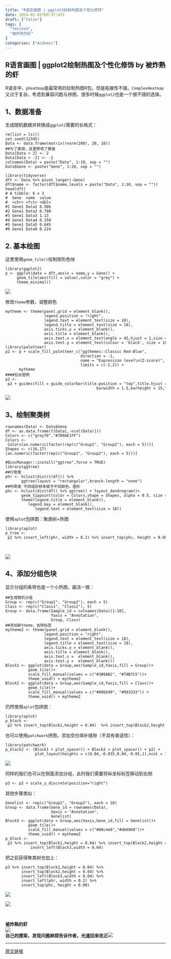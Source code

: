 ```yaml
---
title: "R语言画图 | ggplot2绘制热图及个性化修饰"
date: 2024-02-01T09:37:47Z
draft: ["false"]
tags: [
  "fetched",
  "被炸熟的虾"
]
categories: ["Acdemic"]
---
```

R语言画图 | ggplot2绘制热图及个性化修饰 by 被炸熟的虾
------
<div><section data-tool="mdnice编辑器" data-website="https://www.mdnice.com"><p><span>R语言中，</span><code><span>pheatmap</span></code><span>是最常用的绘制热图R包，但是拓展性不强，</span><code><span>ComplexHeatmap</span></code><span>又过于复杂。考虑到兼容问题与拼图，很多时候</span><code><span>ggplot2</span></code><span>也是一个很不错的选择。</span></p><h2 data-tool="mdnice编辑器"><span></span><span>1、数据准备</span><span></span><span> </span></h2><section><span>生成随机数据并转换成</span><code><span>ggplot2</span></code><span>需要的长格式：</span></section><pre data-tool="mdnice编辑器"><span></span><code>rm(list = ls()) <br>set.seed(<span>12345</span>)<br>Data &lt;- data.frame(matrix(rnorm(<span>200</span>), <span>20</span>, <span>10</span>))<br><span>##为了美观，这里修改了极值</span><br>Data[Data &gt; <span>2</span>] &lt;- <span>2</span><br>Data[Data &lt; -<span>2</span>] &lt;- -<span>2</span><br>colnames(Data) = paste(<span>"Data"</span>, <span>1</span>:<span>10</span>, sep = <span>""</span>)<br>Data$Gene &lt;- paste(<span>"Gene"</span>, <span>1</span>:<span>20</span>, sep = <span>""</span>)<br><br><span>library</span>(tidyverse)<br>dft &lt;- Data %&gt;% pivot_longer(-Gene)<br>dft$name &lt;- factor(dft$name,levels = paste(<span>"Data"</span>, <span>1</span>:<span>10</span>, sep = <span>""</span>))<br>head(dft)<br><span># A tibble: 6 x 3</span><br><span>#  Gene  name  value</span><br><span>#  &lt;chr&gt; &lt;fct&gt; &lt;dbl&gt;</span><br><span>#1 Gene1 Data1 0.586</span><br><span>#2 Gene1 Data2 0.780</span><br><span>#3 Gene1 Data3 1.13 </span><br><span>#4 Gene1 Data4 0.150</span><br><span>#5 Gene1 Data5 0.645</span><br><span>#6 Gene1 Data6 0.224</span><br></code></pre><h2 data-tool="mdnice编辑器"><span></span><span>2. 基本绘图</span><span></span><span> </span></h2><p data-tool="mdnice编辑器"><span>这里使用</span><code><span>geom_tile()</span></code><span>绘制矩形色块</span></p><pre data-tool="mdnice编辑器"><span></span><code><span>library</span>(ggplot2)<br>p &lt;- ggplot(data = dft,aes(x = name,y = Gene)) +<br>     geom_tile(aes(fill = value),color = <span>"grey"</span>) +<br>     theme_minimal() <br></code></pre><p><img data-galleryid="" data-imgfileid="100002453" data-ratio="0.9687875150060024" data-s="300,640" data-src="https://mmbiz.qpic.cn/sz_mmbiz_png/dRYYdqiaan3JsSmHJFOfEPqykrAOvjh4ias3ERNHIF0oicbGhiamvcYDSWMibmWsT1Aib09pAY82acJcyAodJ6axXmQw/640?wx_fmt=png&amp;from=appmsg" data-type="png" data-w="833" src="https://mmbiz.qpic.cn/sz_mmbiz_png/dRYYdqiaan3JsSmHJFOfEPqykrAOvjh4ias3ERNHIF0oicbGhiamvcYDSWMibmWsT1Aib09pAY82acJcyAodJ6axXmQw/640?wx_fmt=png&amp;from=appmsg"></p><p data-tool="mdnice编辑器"><span>修改</span><code><span>theme</span></code><span>参数，调整颜色</span></p><pre data-tool="mdnice编辑器"><span></span><code>mytheme &lt;- theme(panel.grid = element_blank(),<br>                 legend.position = <span>"right"</span>,<br>                 legend.text = element_text(size = <span>18</span>),<br>                 legend.title = element_text(size = <span>18</span>),<br>                 axis.ticks.y = element_blank(),<br>                 axis.title = element_blank(),<br>                 axis.text.x = element_text(angle = <span>45</span>,hjust = <span>1</span>,size = <span>18</span>),<br>                 axis.text.y = element_text(colour = <span>'black'</span>, size = <span>18</span>))<br><span>library</span>(paletteer)<br>p2 &lt;- p + scale_fill_paletteer_c(<span>"ggthemes::Classic Red-Blue"</span>,<br>                                 direction = -<span>1</span>,<br>                                 name = <span>"Expression level\n(Z-score)"</span>,<br>                                 limits = c(-<span>2</span>,<span>2</span>)) + <br>      mytheme<br><span>####拉长图例</span><br>p2 &lt;- p2 + guides(fill = guide_colorbar(title.position = <span>"top"</span>,title.hjust = <span>0.5</span>,<br>                                        barwidth = <span>1.5</span>,barheight = <span>15</span>,ticks = <span>FALSE</span>))       <br></code></pre><p><img data-galleryid="" data-imgfileid="100002452" data-ratio="0.8265895953757225" data-s="300,640" data-src="https://mmbiz.qpic.cn/sz_mmbiz_png/dRYYdqiaan3JsSmHJFOfEPqykrAOvjh4iamVMVjj2iaFaibaV7iaicb7xGz8rHPJNuYulnyfoyOJpY8Hs6AyC6mqwTTQ/640?wx_fmt=png&amp;from=appmsg" data-type="png" data-w="1038" src="https://mmbiz.qpic.cn/sz_mmbiz_png/dRYYdqiaan3JsSmHJFOfEPqykrAOvjh4iamVMVjj2iaFaibaV7iaicb7xGz8rHPJNuYulnyfoyOJpY8Hs6AyC6mqwTTQ/640?wx_fmt=png&amp;from=appmsg"></p><h2 data-tool="mdnice编辑器"><span></span><span>3、绘制聚类树</span><span></span><span> </span></h2><pre data-tool="mdnice编辑器"><span></span><code>rownames(Data) &lt;- Data$Gene<br>df &lt;- as.data.frame(t(Data[,-ncol(Data)]))<br>Colors &lt;- c(<span>"grey70"</span>,<span>"#709AE1FF"</span>)  <br>Colors &lt;- Colors[as.numeric(factor(rep(c(<span>"Group1"</span>, <span>"Group2"</span>), each = <span>5</span>)))]<br>Shapes &lt;- c(<span>16</span>,<span>17</span>)[as.numeric(factor(rep(c(<span>"Group1"</span>, <span>"Group2"</span>), each = <span>5</span>)))]<br><br><span>#BiocManager::install("ggtree",force = TRUE)</span><br><span>library</span>(ggtree)<br><span>##行聚类</span><br>phr &lt;- hclust(dist(t(df))) %&gt;% <br>       ggtree(layout = <span>"rectangular"</span>,branch.length = <span>"none"</span>)<br><span>##列聚类 不同组别样本赋予不同颜色、图形</span><br>phc &lt;- hclust(dist(df)) %&gt;% ggtree() + layout_dendrogram()+<br>       geom_tippoint(color = Colors,shape = Shapes, alpha = <span>0.5</span>, size = <span>4</span>)+<br>       theme(legend.title = element_blank(),<br>          legend.key = element_blank(),<br>             legend.text = element_text(size = <span>18</span>))<br></code></pre><p data-tool="mdnice编辑器"><span>使用</span><code><span>aplot</span></code><span>包拼图：聚类树+热图</span></p><pre data-tool="mdnice编辑器"><span></span><code><span>library</span>(aplot)<br>p_tree &lt;- p2 %&gt;% insert_left(phr, width = <span>0.2</span>) %&gt;% insert_top(phc, height = <span>0.08</span>)  <br></code></pre><p data-tool="mdnice编辑器"><br><span></span></p><p><img data-galleryid="" data-imgfileid="100002427" data-ratio="0.35185185185185186" data-s="300,640" data-src="https://mmbiz.qpic.cn/sz_mmbiz_png/dRYYdqiaan3JsSmHJFOfEPqykrAOvjh4iafqdRr6PZKEALE0Wib5uRw3n5UnFyOuXNokIFuia3RfyJw0jY9lSibVUug/640?wx_fmt=png&amp;from=appmsg" data-type="png" data-w="1080" src="https://mmbiz.qpic.cn/sz_mmbiz_png/dRYYdqiaan3JsSmHJFOfEPqykrAOvjh4iafqdRr6PZKEALE0Wib5uRw3n5UnFyOuXNokIFuia3RfyJw0jY9lSibVUug/640?wx_fmt=png&amp;from=appmsg"></p><p data-tool="mdnice编辑器"><span></span></p><h2 data-tool="mdnice编辑器"><span>4、添加分组色块</span><span></span><span> </span></h2><p data-tool="mdnice编辑器"><span>显示分组的条带也是一个小热图，画法一致：</span></p><pre data-tool="mdnice编辑器"><span></span><code><span>##生成随机分组</span><br>Group &lt;- rep(c(<span>"Group1"</span>, <span>"Group2"</span>), each = <span>5</span>)<br>Class &lt;- rep(c(<span>"Class1"</span>, <span>"Class2"</span>), <span>5</span>)<br>Group &lt;- data.frame(Sample_id = colnames(Data)[<span>1</span>:<span>10</span>],<br>                    Yaxis = <span>"Annotation"</span>,<br>                    Group, Class)<br><span>##添加新theme，去除标签</span><br>mytheme2 &lt;- theme(panel.grid = element_blank(),<br>                 legend.position = <span>"right"</span>,<br>                 legend.text = element_text(size = <span>18</span>),<br>                 legend.title = element_text(size = <span>18</span>),<br>                 axis.ticks.y = element_blank(),<br>                 axis.title = element_blank(),<br>                 axis.text.x =  element_blank(),<br>                 axis.text.y =  element_blank())<br>Block1 &lt;- ggplot(data = Group,aes(Sample_id,Yaxis,fill = Group))+<br>          geom_tile()+<br>          scale_fill_manual(values = c(<span>"#3B9AB2"</span>, <span>"#78B7C5"</span>))+<br>          theme_void() + mytheme2<br>Block2 &lt;- ggplot(data = Group,aes(Sample_id,Yaxis,fill = Class))+<br>          geom_tile()+<br>          scale_fill_manual(values = c(<span>"#006699"</span>, <span>"#993333"</span>)) + <br>          theme_void() + mytheme2<br></code></pre><p data-tool="mdnice编辑器"><span>仍然使用</span><code><span>aplot</span></code><span>包拼图：</span></p><pre data-tool="mdnice编辑器"><span></span><code><span>library</span>(aplot)<br>p_block &lt;- p2 %&gt;% insert_top(Block1,height = <span>0.04</span>)  %&gt;% insert_top(Block2,height = <span>0.04</span>)   <br></code></pre><p data-tool="mdnice编辑器"><span>也可以使用</span><code><span>patchwork</span></code><span>拼图，添加空白填补缝隙（不具有普适性）：</span></p><pre data-tool="mdnice编辑器"><span></span><code><span>library</span>(patchwork) <br>p_block2 &lt;- (Block1 + plot_spacer() + Block2 + plot_spacer() + p2) + <br>             plot_layout(heights = c(<span>0.04</span>,-<span>0.035</span>,<span>0.04</span>,-<span>0.05</span>,<span>1</span>),ncol = <span>1</span>,guides=<span>'collect'</span>)<br></code></pre><p><img data-galleryid="" data-imgfileid="100002430" data-ratio="1.0425790754257906" data-s="300,640" data-src="https://mmbiz.qpic.cn/sz_mmbiz_png/dRYYdqiaan3JsSmHJFOfEPqykrAOvjh4iaahVFSKEBpymS45rib46miaNyibnWPtVl7mttGKUQiaOW1cfQeKsNJIicfIw/640?wx_fmt=png&amp;from=appmsg" data-type="png" data-w="822" src="https://mmbiz.qpic.cn/sz_mmbiz_png/dRYYdqiaan3JsSmHJFOfEPqykrAOvjh4iaahVFSKEBpymS45rib46miaNyibnWPtVl7mttGKUQiaOW1cfQeKsNJIicfIw/640?wx_fmt=png&amp;from=appmsg"></p><p data-tool="mdnice编辑器"><span>同样的我们也可以在侧面添加分组，此时我们需要将纵坐标标签移动到右侧</span></p><pre data-tool="mdnice编辑器"><span></span><code>p3 &lt;- p2 + scale_y_discrete(position=<span>"right"</span>) <br></code></pre><p data-tool="mdnice编辑器"><span>其他步骤类似：</span></p><pre data-tool="mdnice编辑器"><span></span><code>Genelist &lt;- rep(c(<span>"Group1"</span>, <span>"Group2"</span>), each = <span>10</span>)<br>Group &lt;- data.frame(Gene_id = rownames(Data),<br>                    Xaxis = <span>"Annotation"</span>,<br>                    Genelist)<br>Block3 &lt;- ggplot(data = Group,aes(Xaxis,Gene_id,fill = Genelist))+<br>          geom_tile()+<br>          scale_fill_manual(values = c(<span>"#88c4e8"</span>,<span>"#db6968"</span>))+<br>          theme_void() + mytheme2<br>p_block &lt;- p3 %&gt;% insert_top(Block1,height = <span>0.04</span>) %&gt;% insert_top(Block2,height = <span>0.04</span>) %&gt;% <br>           insert_left(Block3,width = <span>0.04</span>) <br></code></pre><p data-tool="mdnice编辑器"><span>把之前获得聚类树也加上：</span></p><pre data-tool="mdnice编辑器"><span></span><code>p3 %&gt;% insert_top(Block1,height = <span>0.04</span>) %&gt;% <br>       insert_top(Block2,height = <span>0.04</span>) %&gt;% <br>       insert_left(Block3,width = <span>0.04</span>) %&gt;%<br>       insert_left(phr, width = <span>0.2</span>) %&gt;% <br>       insert_top(phc, height = <span>0.08</span>)    <br></code></pre></section><p><img data-galleryid="" data-imgfileid="100002431" data-ratio="0.9438832772166106" data-s="300,640" data-src="https://mmbiz.qpic.cn/sz_mmbiz_png/dRYYdqiaan3JsSmHJFOfEPqykrAOvjh4ia4P7XiaicpXOA1FSJmOFYZXsYxwOusnfX8u6o0iapOxDKypAA1iaL8lS9Rg/640?wx_fmt=png&amp;from=appmsg" data-type="png" data-w="891" src="https://mmbiz.qpic.cn/sz_mmbiz_png/dRYYdqiaan3JsSmHJFOfEPqykrAOvjh4ia4P7XiaicpXOA1FSJmOFYZXsYxwOusnfX8u6o0iapOxDKypAA1iaL8lS9Rg/640?wx_fmt=png&amp;from=appmsg"></p><p><img data-ratio="0.05278592375366569" data-type="png" data-w="341" data-src="https://mmbiz.qpic.cn/sz_mmbiz_png/1LTeQhNfr8sUH75oYsoDaqjPCTiaukEmS8tWricW7LnLKKfIE9jKBexibqamsrlibaaXmuc2nicaYibfDFBNCmqX5mBw/640?wx_fmt=png&amp;wxfrom=5&amp;wx_lazy=1&amp;wx_co=1" data-imgfileid="100002454" src="https://mmbiz.qpic.cn/sz_mmbiz_png/1LTeQhNfr8sUH75oYsoDaqjPCTiaukEmS8tWricW7LnLKKfIE9jKBexibqamsrlibaaXmuc2nicaYibfDFBNCmqX5mBw/640?wx_fmt=png&amp;wxfrom=5&amp;wx_lazy=1&amp;wx_co=1"></p><p><br></p><section data-tools="135编辑器" data-id="116886" draggable="true"><section><section><section><section><strong data-brushtype="text">被炸熟的虾</strong></section></section></section><section><section><section data-width="35%"><section><img data-cropselx1="0" data-cropselx2="115" data-cropsely1="0" data-cropsely2="115" data-imgfileid="100002456" data-ratio="1" data-src="https://mmbiz.qpic.cn/sz_mmbiz_jpg/dRYYdqiaan3JjDfj2H8p6gg3CB25AGthbwzrotao4ev5tIe0utthbZRK8yOoDOuTzOSoTSnPWn61IdDCnXsnaiag/640?wx_fmt=jpeg&amp;wxfrom=5&amp;wx_lazy=1&amp;wx_co=1" data-type="jpeg" data-w="258" data-width="100%" src="https://mmbiz.qpic.cn/sz_mmbiz_jpg/dRYYdqiaan3JjDfj2H8p6gg3CB25AGthbwzrotao4ev5tIe0utthbZRK8yOoDOuTzOSoTSnPWn61IdDCnXsnaiag/640?wx_fmt=jpeg&amp;wxfrom=5&amp;wx_lazy=1&amp;wx_co=1"></section></section><section data-width="63%"><section><section><strong>自己的摸索，发现问题麻烦告诉作者，光速回来改正</strong><strong><img data-imgfileid="100002455" data-ratio="1" data-src="https://mmbiz.qpic.cn/sz_mmbiz_png/dRYYdqiaan3KLQGNxibvI4SdtUfxjINkz2DO8cGEPTgbcMJ357RvXJ7IvWU2p7anljpePpakI9oKu3icJxobBDp5w/640?wx_fmt=png&amp;wxfrom=5&amp;wx_lazy=1&amp;wx_co=1" data-type="png" data-w="64" src="https://mmbiz.qpic.cn/sz_mmbiz_png/dRYYdqiaan3KLQGNxibvI4SdtUfxjINkz2DO8cGEPTgbcMJ357RvXJ7IvWU2p7anljpePpakI9oKu3icJxobBDp5w/640?wx_fmt=png&amp;wxfrom=5&amp;wx_lazy=1&amp;wx_co=1"></strong></section></section></section></section></section></section></section><p><mp-style-type data-value="10000"></mp-style-type></p></div>  
<hr>
<a href="https://mp.weixin.qq.com/s/bwOIZ_n31axAkUtJMrzoAw",target="_blank" rel="noopener noreferrer">原文链接</a>
